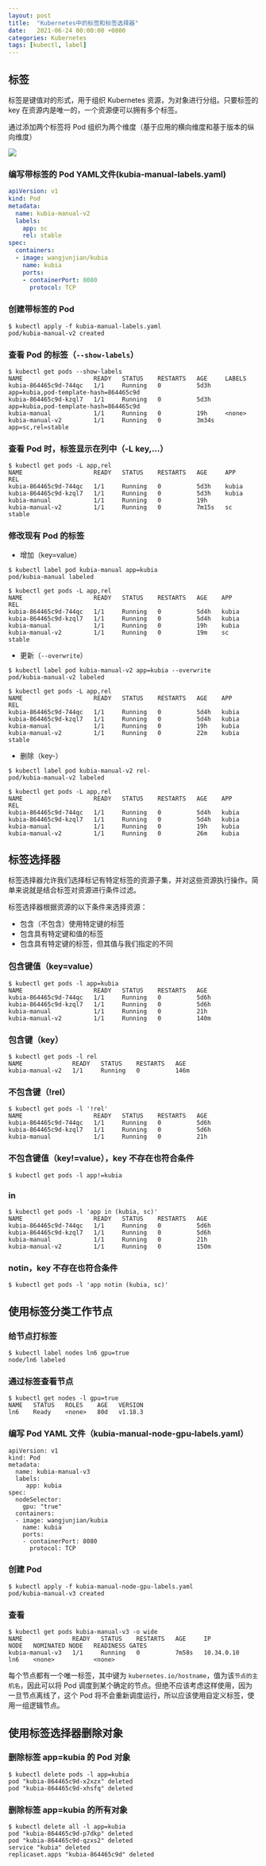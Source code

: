 ```yaml
---
layout: post
title:  "Kubernetes中的标签和标签选择器"
date:   2021-06-24 00:00:00 +0800
categories: Kubernetes
tags: [kubectl, label]
---
```


## 标签
标签是键值对的形式，用于组织 Kubernetes 资源，为对象进行分组。只要标签的 key 在资源内是唯一的，一个资源便可以拥有多个标签。

通过添加两个标签将 Pod 组织为两个维度（基于应用的横向维度和基于版本的纵向维度）

![](/images/2021/kubernetes/pod-labels.png)

### 编写带标签的 Pod YAML文件(kubia-manual-labels.yaml)
```yaml
apiVersion: v1
kind: Pod
metadata:
  name: kubia-manual-v2
  labels:
    app: sc
    rel: stable
spec:
  containers:
  - image: wangjunjian/kubia
    name: kubia
    ports:
    - containerPort: 8080
      protocol: TCP
```

### 创建带标签的 Pod
```shell
$ kubectl apply -f kubia-manual-labels.yaml
pod/kubia-manual-v2 created
```

### 查看 Pod 的标签（```--show-labels```）
```shell
$ kubectl get pods --show-labels
NAME                    READY   STATUS    RESTARTS   AGE     LABELS
kubia-864465c9d-744qc   1/1     Running   0          5d3h    app=kubia,pod-template-hash=864465c9d
kubia-864465c9d-kzql7   1/1     Running   0          5d3h    app=kubia,pod-template-hash=864465c9d
kubia-manual            1/1     Running   0          19h     <none>
kubia-manual-v2         1/1     Running   0          3m34s   app=sc,rel=stable
```

### 查看 Pod 时，标签显示在列中（-L key,...）
```shell
$ kubectl get pods -L app,rel
NAME                    READY   STATUS    RESTARTS   AGE     APP     REL
kubia-864465c9d-744qc   1/1     Running   0          5d3h    kubia   
kubia-864465c9d-kzql7   1/1     Running   0          5d3h    kubia   
kubia-manual            1/1     Running   0          19h              
kubia-manual-v2         1/1     Running   0          7m15s   sc      stable
```

### 修改现有 Pod 的标签
* 增加（key=value）
```shell
$ kubectl label pod kubia-manual app=kubia
pod/kubia-manual labeled
```
```shell
$ kubectl get pods -L app,rel
NAME                    READY   STATUS    RESTARTS   AGE    APP     REL
kubia-864465c9d-744qc   1/1     Running   0          5d4h   kubia   
kubia-864465c9d-kzql7   1/1     Running   0          5d4h   kubia   
kubia-manual            1/1     Running   0          19h    kubia   
kubia-manual-v2         1/1     Running   0          19m    sc      stable
```

* 更新（```--overwrite```）
```shell
$ kubectl label pod kubia-manual-v2 app=kubia --overwrite
pod/kubia-manual-v2 labeled
```
```shell
$ kubectl get pods -L app,rel
NAME                    READY   STATUS    RESTARTS   AGE    APP     REL
kubia-864465c9d-744qc   1/1     Running   0          5d4h   kubia   
kubia-864465c9d-kzql7   1/1     Running   0          5d4h   kubia   
kubia-manual            1/1     Running   0          19h    kubia   
kubia-manual-v2         1/1     Running   0          22m    kubia   stable
```

* 删除（key-）
```shell
$ kubectl label pod kubia-manual-v2 rel-
pod/kubia-manual-v2 labeled
```
```shell
$ kubectl get pods -L app,rel
NAME                    READY   STATUS    RESTARTS   AGE    APP     REL
kubia-864465c9d-744qc   1/1     Running   0          5d4h   kubia   
kubia-864465c9d-kzql7   1/1     Running   0          5d4h   kubia   
kubia-manual            1/1     Running   0          19h    kubia   
kubia-manual-v2         1/1     Running   0          26m    kubia   
```

## 标签选择器
标签选择器允许我们选择标记有特定标签的资源子集，并对这些资源执行操作。简单来说就是结合标签对资源进行条件过滤。

标签选择器根据资源的以下条件来选择资源：
* 包含（不包含）使用特定键的标签
* 包含具有特定键和值的标签
* 包含具有特定键的标签，但其值与我们指定的不同

### 包含键值（key=value）
```shell
$ kubectl get pods -l app=kubia
NAME                    READY   STATUS    RESTARTS   AGE
kubia-864465c9d-744qc   1/1     Running   0          5d6h
kubia-864465c9d-kzql7   1/1     Running   0          5d6h
kubia-manual            1/1     Running   0          21h
kubia-manual-v2         1/1     Running   0          140m
```

### 包含键（key）
```shell
$ kubectl get pods -l rel
NAME              READY   STATUS    RESTARTS   AGE
kubia-manual-v2   1/1     Running   0          146m
```

### 不包含键（!rel）
```shell
$ kubectl get pods -l '!rel'
NAME                    READY   STATUS    RESTARTS   AGE
kubia-864465c9d-744qc   1/1     Running   0          5d6h
kubia-864465c9d-kzql7   1/1     Running   0          5d6h
kubia-manual            1/1     Running   0          21h
```

### 不包含键值（key!=value），key 不存在也符合条件
```shell
$ kubectl get pods -l app!=kubia
```

### in
```shell
$ kubectl get pods -l 'app in (kubia, sc)'
NAME                    READY   STATUS    RESTARTS   AGE
kubia-864465c9d-744qc   1/1     Running   0          5d6h
kubia-864465c9d-kzql7   1/1     Running   0          5d6h
kubia-manual            1/1     Running   0          21h
kubia-manual-v2         1/1     Running   0          150m
```

### notin，key 不存在也符合条件
```shell
$ kubectl get pods -l 'app notin (kubia, sc)'
```

## 使用标签分类工作节点
### 给节点打标签
```shell
$ kubectl label nodes ln6 gpu=true
node/ln6 labeled
```

### 通过标签查看节点
```shell
$ kubectl get nodes -l gpu=true
NAME   STATUS   ROLES    AGE   VERSION
ln6    Ready    <none>   80d   v1.18.3
```

### 编写 Pod YAML 文件（kubia-manual-node-gpu-labels.yaml）
```shell
apiVersion: v1
kind: Pod
metadata:
  name: kubia-manual-v3
  labels:
     app: kubia
spec:
  nodeSelector:
    gpu: "true"
  containers:
  - image: wangjunjian/kubia
    name: kubia
    ports:
    - containerPort: 8080
      protocol: TCP
```

### 创建 Pod
```shell
$ kubectl apply -f kubia-manual-node-gpu-labels.yaml
pod/kubia-manual-v3 created
```

### 查看
```shell
$ kubectl get pods kubia-manual-v3 -o wide
NAME              READY   STATUS    RESTARTS   AGE     IP           NODE   NOMINATED NODE   READINESS GATES
kubia-manual-v3   1/1     Running   0          7m58s   10.34.0.10   ln6    <none>           <none>
```

每个节点都有一个唯一标签，其中键为 ```kubernetes.io/hostname```，值为该```节点的主机名```，因此可以将 Pod 调度到某个确定的节点。但绝不应该考虑这样使用，因为一旦节点离线了，这个 Pod 将不会重新调度运行，所以应该使用自定义标签，使用一组逻辑节点。

## 使用标签选择器删除对象
### 删除标签 app=kubia 的 Pod 对象
```shell
$ kubectl delete pods -l app=kubia
pod "kubia-864465c9d-x2xzx" deleted
pod "kubia-864465c9d-xhsfq" deleted
```

### 删除标签 app=kubia 的所有对象
```shell
$ kubectl delete all -l app=kubia
pod "kubia-864465c9d-p7dkp" deleted
pod "kubia-864465c9d-qzxs2" deleted
service "kubia" deleted
replicaset.apps "kubia-864465c9d" deleted
```
